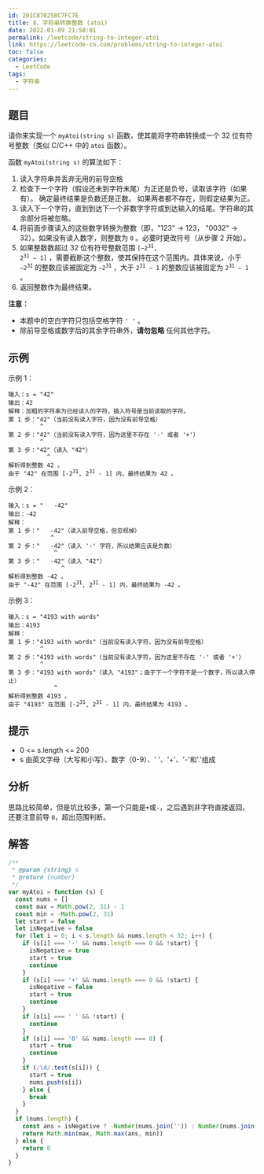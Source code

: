 ```yaml
---
id: 201C870258C7FC7E
title: 8、字符串转换整数 (atoi)
date: 2022-01-09 21:58:01
permalink: /leetcode/string-to-integer-atoi
link: https://leetcode-cn.com/problems/string-to-integer-atoi
toc: false
categories:
  - LeetCode
tags:
  - 字符串
---
```


<Level type='medium'/>

## 题目

请你来实现一个 `myAtoi(string s)` 函数，使其能将字符串转换成一个 32 位有符号整数（类似 C/C++ 中的 `atoi` 函数）。

函数 `myAtoi(string s)` 的算法如下：

1. 读入字符串并丢弃无用的前导空格
2. 检查下一个字符（假设还未到字符末尾）为正还是负号，读取该字符（如果有）。 确定最终结果是负数还是正数。 如果两者都不存在，则假定结果为正。
3. 读入下一个字符，直到到达下一个非数字字符或到达输入的结尾。字符串的其余部分将被忽略。
4. 将前面步骤读入的这些数字转换为整数（即，"123" -> 123， "0032" -> 32）。如果没有读入数字，则整数为 `0` 。必要时更改符号（从步骤 2 开始）。
5. 如果整数数超过 32 位有符号整数范围 <code>[−2<sup>31</sup>, 2<sup>31</sup> − 1]</code> ，需要截断这个整数，使其保持在这个范围内。具体来说，小于 <code>−2<sup>31</sup></code> 的整数应该被固定为
   <code>−2<sup>31</sup></code> ，大于 <code>2<sup>31</sup> − 1</code> 的整数应该被固定为 <code>2<sup>31</sup> − 1</code> 。
6. 返回整数作为最终结果。

**注意：**

- 本题中的空白字符只包括空格字符 `' '` 。
- 除前导空格或数字后的其余字符串外，**请勿忽略** 任何其他字符。

## 示例

示例 1：

<div class="language-text extra-class">
<pre class="language-text">
<code>输入：s = "42"
输出：42
解释：加粗的字符串为已经读入的字符，插入符号是当前读取的字符。
第 1 步："42"（当前没有读入字符，因为没有前导空格）
         ^
第 2 步："42"（当前没有读入字符，因为这里不存在 '-' 或者 '+'）
         ^
第 3 步："42"（读入 "42"）
           ^
解析得到整数 42 。
由于 "42" 在范围 [-2<sup>31</sup>, 2<sup>31</sup> - 1] 内，最终结果为 42 。</code>
</pre>
</div>

示例 2：

<div class="language-text extra-class">
<pre class="language-text">
<code>输入：s = "   -42"
输出：-42
解释：
第 1 步："   -42"（读入前导空格，但忽视掉）
            ^
第 2 步："   -42"（读入 '-' 字符，所以结果应该是负数）
             ^
第 3 步："   -42"（读入 "42"）
               ^
解析得到整数 -42 。
由于 "-42" 在范围 [-2<sup>31</sup>, 2<sup>31</sup> - 1] 内，最终结果为 -42 。</code>
</pre>
</div>

示例 3：

<div class="language-text extra-class">
<pre class="language-text">
<code>输入：s = "4193 with words"
输出：4193
解释：
第 1 步："4193 with words"（当前没有读入字符，因为没有前导空格）
         ^
第 2 步："4193 with words"（当前没有读入字符，因为这里不存在 '-' 或者 '+'）
         ^
第 3 步："4193 with words"（读入 "4193"；由于下一个字符不是一个数字，所以读入停止）
             ^
解析得到整数 4193 。
由于 "4193" 在范围 [-2<sup>31</sup>, 2<sup>31</sup> - 1] 内，最终结果为 4193 。</code>
</pre>
</div>

## 提示

- 0 <= s.length <= 200
- s 由英文字母（大写和小写）、数字（0-9）、' '、'+'、'-'和'.'组成

## 分析

思路比较简单，但是坑比较多，第一个只能是`+`或`-`，之后遇到非字符直接返回，还要注意前导 `0`，超出范围判断。

## 解答

```javascript
/**
 * @param {string} s
 * @return {number}
 */
var myAtoi = function (s) {
  const nums = []
  const max = Math.pow(2, 31) - 1
  const min = -Math.pow(2, 31)
  let start = false
  let isNegative = false
  for (let i = 0; i < s.length && nums.length < 32; i++) {
    if (s[i] === '-' && nums.length === 0 && !start) {
      isNegative = true
      start = true
      continue
    }
    if (s[i] === '+' && nums.length === 0 && !start) {
      isNegative = false
      start = true
      continue
    }
    if (s[i] === ' ' && !start) {
      continue
    }
    if (s[i] === '0' && nums.length === 0) {
      start = true
      continue
    }
    if (/\d/.test(s[i])) {
      start = true
      nums.push(s[i])
    } else {
      break
    }
  }
  if (nums.length) {
    const ans = isNegative ? -Number(nums.join('')) : Number(nums.join(''))
    return Math.min(max, Math.max(ans, min))
  } else {
    return 0
  }
}
```
